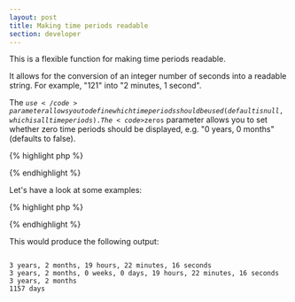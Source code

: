```yaml
---
layout: post
title: Making time periods readable
section: developer
---
```

This is a flexible function for making time periods readable.

It allows for the conversion of an integer number of seconds into a readable string. For example, "121" into "2 minutes, 1 second".

The <code>$use</code> parameter allows you to define which time periods should be used (default is null, which is all time periods). The <code>$zeros</code> parameter allows you to set whether zero time periods should be displayed, e.g. "0 years, 0 months" (defaults to false).

{% highlight php %}
<?php
/**
 * A function for making time periods readable
 *
 * @author      Aidan Lister &lt;aidan@php.net&gt;
 * @version     2.0.1
 * @link        http://aidanlister.com/2004/04/making-time-periods-readable/
 * @param       int     number of seconds elapsed
 * @param       string  which time periods to display
 * @param       bool    whether to show zero time periods
 */
function time_duration($seconds, $use = null, $zeros = false)
{
    // Define time periods
    $periods = array (
        'years'     =&gt; 31556926,
        'Months'    =&gt; 2629743,
        'weeks'     =&gt; 604800,
        'days'      =&gt; 86400,
        'hours'     =&gt; 3600,
        'minutes'   =&gt; 60,
        'seconds'   =&gt; 1
        );

    // Break into periods
    $seconds = (float) $seconds;
    $segments = array();
    foreach ($periods as $period =&gt; $value) {
        if ($use &amp;&amp; strpos($use, $period[0]) === false) {
            continue;
        }
        $count = floor($seconds / $value);
        if ($count == 0 &amp;&amp; !$zeros) {
            continue;
        }
        $segments[strtolower($period)] = $count;
        $seconds = $seconds % $value;
    }

    // Build the string
    $string = array();
    foreach ($segments as $key =&gt; $value) {
        $segment_name = substr($key, 0, -1);
        $segment = $value . ' ' . $segment_name;
        if ($value != 1) {
            $segment .= 's';
        }
        $string[] = $segment;
    }

    return implode(', ', $string);
}
?>
{% endhighlight %}

Let's have a look at some examples:

{% highlight php %}
<?php
echo time_duration(100000000);
echo time_duration(100000000, null, true);
echo time_duration(100000000, 'yMw');
echo time_duration(100000000, 'd');
?>
{% endhighlight %}

This would produce the following output:

<code>
3 years, 2 months, 19 hours, 22 minutes, 16 seconds
3 years, 2 months, 0 weeks, 0 days, 19 hours, 22 minutes, 16 seconds
3 years, 2 months
1157 days
</code>